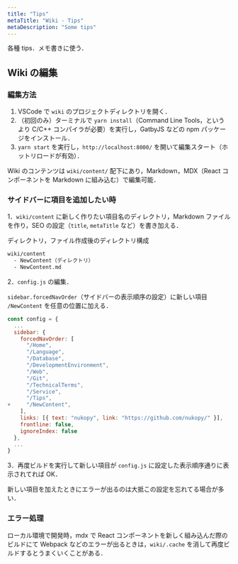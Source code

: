 ```yaml
---
title: "Tips"
metaTitle: "Wiki - Tips"
metaDescription: "Some tips"
---
```


各種 tips．メモ書きに使う．

## Wiki の編集

### 編集方法

1. VSCode で `wiki` のプロジェクトディレクトリを開く．
2. （初回のみ）ターミナルで `yarn install`（Command Line Tools，というより C/C++ コンパイラが必要）を実行し，GatbyJS などの npm パッケージをインストール．
3. `yarn start` を実行し，`http://localhost:8000/` を開いて編集スタート（ホットリロードが有効）．

Wiki のコンテンツは `wiki/content/` 配下にあり，Markdown，MDX（React コンポーネントを Markdown に組み込む）で編集可能．

### サイドバーに項目を追加したい時

1．`wiki/content` に新しく作りたい項目名のディレクトリ，Markdown ファイルを作り，SEO の設定（`title`, `metaTitle` など）を書き加える．

ディレクトリ，ファイル作成後のディレクトリ構成

```sh
wiki/content
  - NewContent（ディレクトリ）
  - NewContent.md
```

2．`config.js` の編集．

`sidebar.forcedNavOrder`（サイドバーの表示順序の設定）に新しい項目 `/NewContent` を任意の位置に加える．

```js
const config = {
  ...
  sidebar: {
    forcedNavOrder: [
      "/Home",
      "/Language",
      "/Database",
      "/DevelopmentEnvironment",
      "/Web",
      "/Git",
      "/TechnicalTerms",
      "/Service",
      "/Tips",
+     "/NewContent",
    ],
    links: [{ text: "nukopy", link: "https://github.com/nukopy/" }],
    frontline: false,
    ignoreIndex: false
  },
  ...
}
```

3．再度ビルドを実行して新しい項目が `config.js` に設定した表示順序通りに表示されてれば OK．

新しい項目を加えたときにエラーが出るのは大抵この設定を忘れてる場合が多い．

### エラー処理

ローカル環境で開発時，mdx で React コンポーネントを新しく組み込んだ際のビルドにて Webpack などのエラーが出るときは，`wiki/.cache` を消して再度ビルドするとうまくいくことがある．
